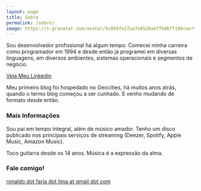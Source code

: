 ```yaml
---
layout: page
title: Sobre
permalink: /sobre/
image: https://s.gravatar.com/avatar/5c056fe27aa7e852bae7fb8bff186cee?s=80
---
```


Sou desenvolvedor profissional há algum tempo. Comecei minha carreira
como programador em 1994 e desde então já programei em diversas
linguagens, em diversos ambientes, sistemas operacionais e segmentos
de negócio.

[Veja Meu Linkedin](https://www.linkedin.com/in/ronlima/)

Meu primeiro blog foi hospedado no Geocities, há muitos anos atrás,
quando o termo blog começou a ser cunhado. E venho mudando de formato
desde então.

### Mais Informações

Sou pai em tempo integral, além de músico amador. Tenho um disco
publicado nos principais serviços de streaming (Deezer, Spotify, Apple
Music, Amazon Music).

Toco guitarra desde os 14 anos. Música é a expressão da alma. 

### Fale comigo!

[ronaldo dot faria dot lima at gmail dot com](mailto:ronaldo.faria.lima@gmail.com)
